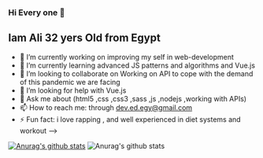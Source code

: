 ### Hi Every one 👋
## Iam Ali 32 yers Old from Egypt 

- 🔭 I’m currently working on improving my self in web-development 
- 🌱 I’m currently learning  advanced JS patterns and algorithms  and Vue.js 
- 👯 I’m looking to collaborate on Working on API to cope with the demand of this pandemic we are facing
- 🤔 I’m looking for help with  Vue.js
- 💬 Ask me about   (html5 ,css ,css3 ,sass ,js ,nodejs ,working with APIs) 
- 📫 How to reach me: through dev.ed.egy@gmail.com
- ⚡ Fun fact: i love rapping  , and well experienced in diet systems and workout 
-->


[![Anurag's github stats](https://github-readme-stats.vercel.app/api?username=Arigatouz)](https://github.com/anuraghazra/github-readme-stats)
![Anurag's github stats](https://github-readme-stats.vercel.app/api?username=Arigatouz&count_private=true)
